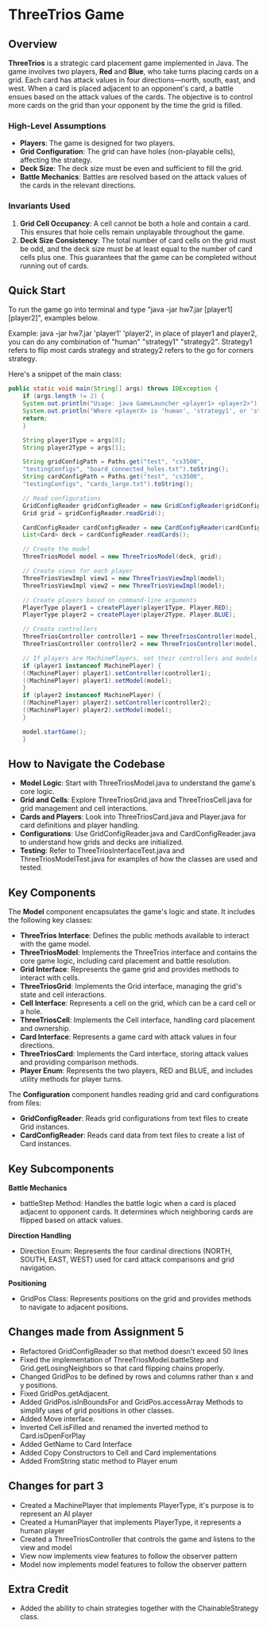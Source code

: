 # ThreeTrios Game

## Overview

**ThreeTrios** is a strategic card placement game implemented in Java. The game involves two players, **Red** and **Blue**, who take turns placing cards on a grid. Each card has attack values in four directions—north, south, east, and west. When a card is placed adjacent to an opponent's card, a battle ensues based on the attack values of the cards. The objective is to control more cards on the grid than your opponent by the time the grid is filled.

### High-Level Assumptions

- **Players**: The game is designed for two players.
- **Grid Configuration**: The grid can have holes (non-playable cells), affecting the strategy.
- **Deck Size**: The deck size must be even and sufficient to fill the grid.
- **Battle Mechanics**: Battles are resolved based on the attack values of the cards in the relevant directions.

### Invariants Used

1. **Grid Cell Occupancy**: A cell cannot be both a hole and contain a card. This ensures that hole cells remain unplayable throughout the game.
2. **Deck Size Consistency**: The total number of card cells on the grid must be odd, and the deck size must be at least equal to the number of card cells plus one. This guarantees that the game can be completed without running out of cards.

## Quick Start

To run the game go into terminal and type
"java -jar hw7.jar [player1] [player2]", examples below.

Example: java -jar hw7.jar 'player1' 'player2', in place of player1 and player2, you can do any
combination of "human" "strategy1" "strategy2".  Strategy1 refers to flip most cards strategy and
strategy2 refers to the go for corners strategy.

Here's a snippet of the main class:
```java
public static void main(String[] args) throws IOException {
    if (args.length != 2) {
    System.out.println("Usage: java GameLauncher <player1> <player2>");
    System.out.println("Where <playerX> is 'human', 'strategy1', or 'strategy2'");
    return;
    }

    String player1Type = args[0];
    String player2Type = args[1];

    String gridConfigPath = Paths.get("test", "cs3500",
    "testingConfigs", "board_connected_holes.txt").toString();
    String cardConfigPath = Paths.get("test", "cs3500",
    "testingConfigs", "cards_large.txt").toString();

    // Read configurations
    GridConfigReader gridConfigReader = new GridConfigReader(gridConfigPath);
    Grid grid = gridConfigReader.readGrid();

    CardConfigReader cardConfigReader = new CardConfigReader(cardConfigPath);
    List<Card> deck = cardConfigReader.readCards();

    // Create the model
    ThreeTriosModel model = new ThreeTriosModel(deck, grid);

    // Create views for each player
    ThreeTriosViewImpl view1 = new ThreeTriosViewImpl(model);
    ThreeTriosViewImpl view2 = new ThreeTriosViewImpl(model);

    // Create players based on command-line arguments
    PlayerType player1 = createPlayer(player1Type, Player.RED);
    PlayerType player2 = createPlayer(player2Type, Player.BLUE);

    // Create controllers
    ThreeTriosController controller1 = new ThreeTriosController(model, view1, player1);
    ThreeTriosController controller2 = new ThreeTriosController(model, view2, player2);

    // If players are MachinePlayers, set their controllers and models
    if (player1 instanceof MachinePlayer) {
    ((MachinePlayer) player1).setController(controller1);
    ((MachinePlayer) player1).setModel(model);
    }
    if (player2 instanceof MachinePlayer) {
    ((MachinePlayer) player2).setController(controller2);
    ((MachinePlayer) player2).setModel(model);
    }

    model.startGame();
    }
```
## How to Navigate the Codebase

- **Model Logic**: Start with ThreeTriosModel.java to understand the game's core logic.
- **Grid and Cells**: Explore ThreeTriosGrid.java and ThreeTriosCell.java for grid management and cell interactions.
- **Cards and Players**: Look into ThreeTriosCard.java and Player.java for card definitions and player handling.
- **Configurations**: Use GridConfigReader.java and CardConfigReader.java to understand how grids and decks are initialized.
- **Testing**: Refer to ThreeTriosInterfaceTest.java and ThreeTriosModelTest.java for examples of how the classes are used and tested.

## Key Components

The **Model** component encapsulates the game's logic and state. It includes the following key classes:

- **ThreeTrios Interface**: Defines the public methods available to interact with the game model.
- **ThreeTriosModel**: Implements the ThreeTrios interface and contains the core game logic, including card placement and battle resolution.
- **Grid Interface**: Represents the game grid and provides methods to interact with cells.
- **ThreeTriosGrid**: Implements the Grid interface, managing the grid's state and cell interactions.
- **Cell Interface**: Represents a cell on the grid, which can be a card cell or a hole.
- **ThreeTriosCell**: Implements the Cell interface, handling card placement and ownership.
- **Card Interface**: Represents a game card with attack values in four directions.
- **ThreeTriosCard**: Implements the Card interface, storing attack values and providing comparison methods.
- **Player Enum**: Represents the two players, RED and BLUE, and includes utility methods for player turns.


The **Configuration** component handles reading grid and card configurations from files:

- **GridConfigReader**: Reads grid configurations from text files to create Grid instances.
- **CardConfigReader**: Reads card data from text files to create a list of Card instances.

## Key Subcomponents

**Battle Mechanics**
- battleStep Method: Handles the battle logic when a card is placed adjacent to opponent cards. It determines which neighboring cards are flipped based on attack values.

**Direction Handling**
- Direction Enum: Represents the four cardinal directions (NORTH, SOUTH, EAST, WEST) used for card attack comparisons and grid navigation.

**Positioning**
- GridPos Class: Represents positions on the grid and provides methods to navigate to adjacent positions.

## Changes made from Assignment 5
- Refactored GridConfigReader so that method doesn't exceed 50 lines
- Fixed the implementation of ThreeTriosModel.battleStep and Grid.getLosingNeighbors so that card flipping chains properly.
- Changed GridPos to be defined by rows and columns rather than x and y positions.
- Fixed GridPos.getAdjacent.
- Added GridPos.isInBoundsFor and GridPos.accessArray Methods to simplify uses of grid positions in other classes.
- Added Move interface.
- Inverted Cell.isFilled and renamed the inverted method to Card.isOpenForPlay
- Added GetName to Card Interface
- Added Copy Constructors to Cell and Card implementations
- Added FromString static method to Player enum

## Changes for part 3
- Created a MachinePlayer that implements PlayerType, it's purpose is to represent an AI player
- Created a HumanPlayer that implements PlayerType, it represents a human player
- Created a ThreeTriosController that controls the game and listens to the view and model
- View now implements view features to follow the observer pattern
- Model now implements model features to follow the observer pattern

## Extra Credit
- Added the ability to chain strategies together with the ChainableStrategy class.